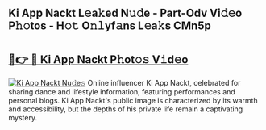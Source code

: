 ## Ki App Nackt L𝚎a𝚔ed N𝚞𝚍e - Part-Odv Vi𝚍𝚎o P𝚑𝚘tos - H𝚘𝚝 O𝚗𝚕yf𝚊ns L𝚎a𝚔s CMn5p

# <h2><a href="http://kf9cm3.oniu.top/?m=Ki+App+Nackt">🔗👉 🔴 Ki App Nackt P𝚑ot𝚘𝚜 V𝚒d𝚎o</a></h2>

[![Ki App Nackt Nu𝚍e𝚜](https://i.imgur.com/0qMVB7G.gif)](http://kf9cm3.oniu.top/?m=Ki+App+Nackt)
Online influencer Ki App Nackt, celebrated for sharing dance and lifestyle information, featuring performances and personal blogs. Ki App Nackt's public image is characterized by its warmth and accessibility, but the depths of his private life remain a captivating mystery.  
